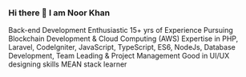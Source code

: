 ### Hi there 👋 I am Noor Khan
Back-end Development Enthusiastic
15+ yrs of Experience
Pursuing Blockchain Development & Cloud Computing (AWS)
Expertise in PHP, Laravel, CodeIgniter, JavaScript, TypeScript, ES6, NodeJs, Database Development, Team Leading & Project Management
Good in UI/UX designing skills
MEAN stack learner


<!--
**HeartDisk/HeartDisk** is a ✨ _special_ ✨ repository because its `README.md` (this file) appears on your GitHub profile.

Here are some ideas to get you started:

- 🔭 I’m currently working on ...
- 🌱 I’m currently learning ...
- 👯 I’m looking to collaborate on ...
- 🤔 I’m looking for help with ...
- 💬 Ask me about ...
- 📫 How to reach me: ...
- 😄 Pronouns: ...
- ⚡ Fun fact: ...
-->
